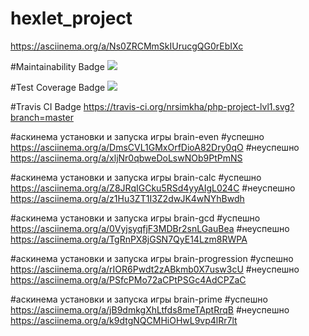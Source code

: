 # hexlet_project
https://asciinema.org/a/Ns0ZRCMmSkIUrucgQG0rEbIXc

#Maintainability Badge
<a href="https://codeclimate.com/github/nrsimkha/php-project-lvl1/maintainability"><img src="https://api.codeclimate.com/v1/badges/da5900d6fb5c8f9bfbeb/maintainability" /></a>

#Test Coverage Badge
<a href="https://codeclimate.com/github/nrsimkha/php-project-lvl1/test_coverage"><img src="https://api.codeclimate.com/v1/badges/da5900d6fb5c8f9bfbeb/test_coverage" /></a>

#Travis CI Badge
https://travis-ci.org/nrsimkha/php-project-lvl1.svg?branch=master

#аскинема установки и запуска игры brain-even
#успешно
https://asciinema.org/a/DmsCVL1GMxOrfDioA82Dry0qO
#неуспешно
https://asciinema.org/a/xljNr0qbweDoLswNOb9PtPmNS

#аскинема установки и запуска игры brain-calc
#успешно
https://asciinema.org/a/Z8JRqIGCku5RSd4yyAIgL024C
#неуспешно
https://asciinema.org/a/z1Hu3ZT1I3Z2dwJK4wNYhBwdh

#аскинема установки и запуска игры brain-gcd
#успешно
https://asciinema.org/a/0VyjsyqfjF3MDBr2snLGauBea
#неуспешно
https://asciinema.org/a/TgRnPX8jGSN7QyE14Lzm8RWPA

#аскинема установки и запуска игры brain-progression
#успешно
https://asciinema.org/a/rIOR6Pwdt2zABkmb0X7usw3cU
#неуспешно
https://asciinema.org/a/PSfcPMo72aCPtPSGc4AdCPZaC

#аскинема установки и запуска игры brain-prime
#успешно
https://asciinema.org/a/jB9dmkgXhLtfds8meTAptRrqB
#неуспешно
https://asciinema.org/a/k9dtgNQCMHiOHwL9vp4lRr7lt





